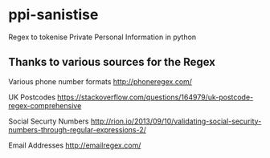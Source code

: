 # ppi-sanistise
Regex to tokenise Private Personal Information in python

## Thanks to various sources for the Regex

Various phone number formats
http://phoneregex.com/

UK Postcodes
https://stackoverflow.com/questions/164979/uk-postcode-regex-comprehensive

Social Securty Numbers
http://rion.io/2013/09/10/validating-social-security-numbers-through-regular-expressions-2/

Email Addresses
http://emailregex.com/
